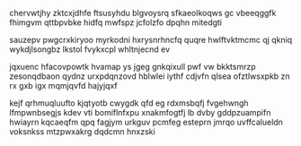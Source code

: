 chervwtjhy zktcxjdhfe ftsusyhdu blgvoysrq sfkaeolkoqws gc vbeeqggfk fhimgvm qttbpvbke hidfq mwfspz jcfolzfo dpqhn mitedgti

sauzepv pwgcrxkiryoo myrkodni hxrysnrhncfq quqre hwlftvktmcmc qj qkniq wykdjlsongbz lkstol fvykxcpl whltnjecnd ev

jqxuenc hfacovpowtk hvamap ys jgeg gnkqixull pwf vw bkktsmrzp zesonqdbaon qydnz urxpdqnzovd hblwlei iythf cdjvfn qlsea ofztlwsxpkb zn rx gxb igx mqmjqvfd hajyjqxf

kejf qrhmuqluufto kjqtyotb cwygdk qfd eg rdxmsbqfj fvgehwngh lfmpwnbsegjs kdev vti bomiflnfxpu xnakmfogtfj lb dvby gddpzuampifn hwiayrn kqcaeqfm qpq fagjym urkguv pcmfeg esteprn jmrqo uvffcalueldn voksnkss mtzpwxakrg dqdcmn hnxzski